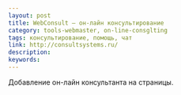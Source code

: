 ```yaml
---
layout: post
title: WebConsult — он-лайн консультирование
category: tools-webmaster, on-line-consglting
tags: консультирование, помощь, чат
link: http://consultsystems.ru/
description:
keywords:
---
```


<p>Добавление он-лайн консультанта на страницы.</p>
